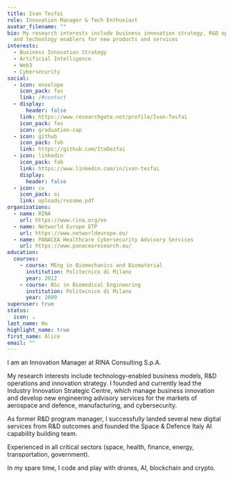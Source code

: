```yaml
---
title: Ivan Tesfai
role: Innovation Manager & Tech Enthusiast
avatar_filename: ""
bio: My research interests include business innovation strategy, R&D operations
  and technology enablers for new products and services
interests:
  - Business Innovation Strategy
  - Artificial Intelligence
  - Web3
  - Cybersecurity
social:
  - icon: envelope
    icon_pack: fas
    link: /#contact
  - display:
      header: false
    link: https://www.researchgate.net/profile/Ivan-Tesfai
    icon_pack: fas
    icon: graduation-cap
  - icon: github
    icon_pack: fab
    link: https://github.com/ItoDezfai
  - icon: linkedin
    icon_pack: fab
    link: https://www.linkedin.com/in/ivan-tesfai
    display:
      header: false
  - icon: cv
    icon_pack: ai
    link: uploads/resume.pdf
organizations:
  - name: RINA
    url: https://www.rina.org/en
  - name: Networld Europe ETP
    url: https://www.networldeurope.eu/
  - name: PANACEA Healthcare Cybersecurity Advisory Services
    url: https://www.panacearesearch.eu/
education:
  courses:
    - course: MEng in Biomechanics and Biomaterial
      institution: Politecnico di Milano
      year: 2012
    - course: BSc in Biomedical Engineering
      institution: Politecnico di Milano
      year: 2009
superuser: true
status:
  icon: ☕️
last_name: Wu
highlight_name: true
first_name: Alice
email: ""
---
```

I am an Innovation Manager at RINA Consulting S.p.A. 

My research interests include technology-enabled business models, R&D operations and innovation strategy. I founded and currently lead the Industry Innovation Strategic Centre, which manage business innovation and develop new engineering advisory services for the markets of aerospace and defence, manufacturing, and cybersecurity.

As former R&D program manager, I successfully landed several new digital services from R&D outcomes and founded the Space & Defence Italy AI capability building team.

Experienced in all critical sectors (space, health, finance, energy, transportation, government).

I﻿n my spare time, I code and play with drones, AI, blockchain and crypto.